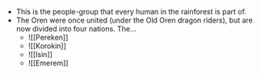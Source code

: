 + This is the people-group that every human in the rainforest is part of.
+ The Oren were once united (under the Old Oren dragon riders), but are now divided into four nations. The...
	+ ![[Pereken]]
	+ ![[Korokin]]
	+ ![[Isin]]
	+ ![[Emerem]]